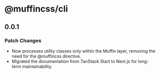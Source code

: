 # @muffincss/cli

## 0.0.1

### Patch Changes

- Now processes utility classes only within the Muffin layer, removing the need for the @muffincss directive.
- Migrated the documentation from TanStack Start to Next.js for long-term maintainability.
